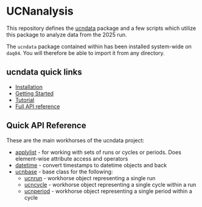 # UCNanalysis

This repository defines the [ucndata] package and a few scripts which utilize this package to analyze data from the 2025 run.

The `ucndata` package contained within has been installed system-wide on `daq04`. You will therefore be able to import it from any directory.

## ucndata quick links

* [Installation](ucndata/tutorials/installation.md)
* [Getting Started](ucndata/tutorials/gettingstarted.md)
* [Tutorial](ucndata/tutorials/index.md)
* [Full API reference](ucndata/docs/README.md)

## Quick API Reference

These are the main workhorses of the ucndata project:

* [applylist](ucndata/docs/applylist.md) - for working with sets of runs or cycles or periods. Does element-wise attribute access and operators
* [datetime](ucndata/docs/datetime.md) - convert timestamps to datetime objects and back
* [ucnbase](ucndata/docs/ucnbase.md) - base class for the following:
  * [ucnrun](ucndata/docs/ucnrun.md) - workhorse object representing a single run
  * [ucncycle](ucndata/docs/ucncycle.md) - workhorse object representing a single cycle within a run
  * [ucnperiod](ucndata/docs/ucnperiod.md) - workhorse object representing a single period within a cycle

[ucndata]: ucndata/README.md
